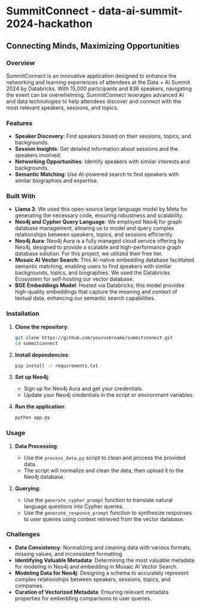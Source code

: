 # SummitConnect - data-ai-summit-2024-hackathon

## Connecting Minds, Maximizing Opportunities

### Overview

SummitConnect is an innovative application designed to enhance the networking and learning experiences of attendees at the Data + AI Summit 2024 by Databricks. With 15,000 participants and 836 speakers, navigating the event can be overwhelming. SummitConnect leverages advanced AI and data technologies to help attendees discover and connect with the most relevant speakers, sessions, and topics.

### Features

- **Speaker Discovery**: Find speakers based on their sessions, topics, and backgrounds.
- **Session Insights**: Get detailed information about sessions and the speakers involved.
- **Networking Opportunities**: Identify speakers with similar interests and backgrounds.
- **Semantic Matching**: Use AI-powered search to find speakers with similar biographies and expertise.

### Built With

- **Llama 3**: We used this open-source large language model by Meta for generating the necessary code, ensuring robustness and scalability.
- **Neo4j and Cypher Query Language**: We employed Neo4j for graph database management, allowing us to model and query complex relationships between speakers, topics, and sessions efficiently.
- **Neo4j Aura**: Neo4j Aura is a fully managed cloud service offering by Neo4j, designed to provide a scalable and high-performance graph database solution. For this project, we utilized their free tier.
- **Mosaic AI Vector Search**: This AI-native embedding database facilitated semantic matching, enabling users to find speakers with similar backgrounds, topics, and biographies. We used the Databricks Ecosystem for self-hosting our vector database.
- **BGE Embeddings Model**: Hosted via Databricks, this model provides high-quality embeddings that capture the meaning and context of textual data, enhancing our semantic search capabilities.

### Installation

1. **Clone the repository**:
    ```bash
    git clone https://github.com/yourusername/summitconnect.git
    cd summitconnect
    ```

2. **Install dependencies**:
    ```bash
    pip install -r requirements.txt
    ```

3. **Set up Neo4j**:
    - Sign up for Neo4j Aura and get your credentials.
    - Update your Neo4j credentials in the script or environment variables.

4. **Run the application**:
    ```bash
    python app.py
    ```

### Usage

1. **Data Processing**:
    - Use the `process_data.py` script to clean and process the provided data.
    - The script will normalize and clean the data, then upload it to the Neo4j database.

2. **Querying**:
    - Use the `generate_cypher_prompt` function to translate natural language questions into Cypher queries.
    - Use the `generate_response_prompt` function to synthesize responses to user queries using context retrieved from the vector database.

### Challenges

- **Data Consistency**: Normalizing and cleaning data with various formats, missing values, and inconsistent formatting.
- **Identifying Valuable Metadata**: Determining the most valuable metadata for modeling in Neo4j and embedding in Mosaic AI Vector Search.
- **Modeling Data for Neo4j**: Designing a schema to accurately represent complex relationships between speakers, sessions, topics, and companies.
- **Curation of Vectorized Metadata**: Ensuring relevant metadata properties for embedding comparisons to user queries.

